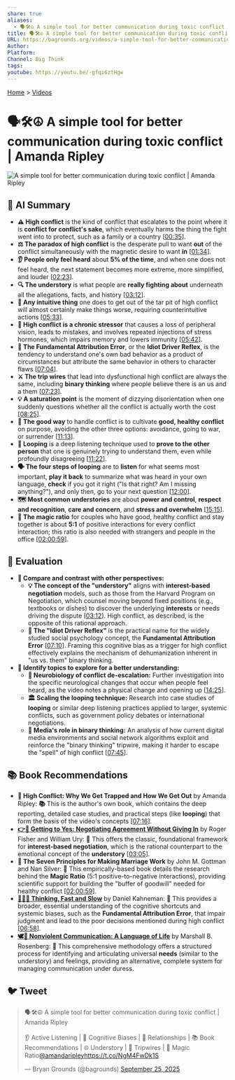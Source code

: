 ```yaml
---
share: true
aliases:
  - 🗣️🛠️☮️ A simple tool for better communication during toxic conflict | Amanda Ripley
title: 🗣️🛠️☮️ A simple tool for better communication during toxic conflict | Amanda Ripley
URL: https://bagrounds.org/videos/a-simple-tool-for-better-communication-during-toxic-conflict-amanda-ripley
Author:
Platform:
Channel: Big Think
tags:
youtube: https://youtu.be/-gfqi6ztHgw
---
```

[Home](../index.md) > [Videos](./index.md)  
# 🗣️🛠️☮️ A simple tool for better communication during toxic conflict | Amanda Ripley  
![A simple tool for better communication during toxic conflict | Amanda Ripley](https://youtu.be/-gfqi6ztHgw)  
  
## 🤖 AI Summary  
* **⚠️ High conflict** is the kind of conflict that escalates to the point where it is **conflict for conflict's sake**, which eventually harms the thing the fight went into to protect, such as a family or a country \[[00:35](http://www.youtube.com/watch?v=-gfqi6ztHgw&t=35)].  
* **⚖️ The paradox of high conflict** is the desperate pull to want **out** of the conflict simultaneously with the magnetic desire to want **in** \[[01:34](http://www.youtube.com/watch?v=-gfqi6ztHgw&t=94)].  
* **👂 People only feel heard** about **5% of the time**, and when one does not feel heard, the next statement becomes more extreme, more simplified, and louder \[[02:23](http://www.youtube.com/watch?v=-gfqi6ztHgw&t=143)].  
* **🔍 The understory** is what people are **really fighting about** underneath all the allegations, facts, and history \[[03:12](http://www.youtube.com/watch?v=-gfqi6ztHgw&t=192)].  
* **🚫 Any intuitive thing** one does to get out of the tar pit of high conflict will almost certainly make things worse, requiring counterintuitive actions \[[05:33](http://www.youtube.com/watch?v=-gfqi6ztHgw&t=333)].  
* **🧠 High conflict is a chronic stressor** that causes a loss of peripheral vision, leads to mistakes, and involves repeated injections of stress hormones, which impairs memory and lowers immunity \[[05:42](http://www.youtube.com/watch?v=-gfqi6ztHgw&t=342)].  
* **🛑 The Fundamental Attribution Error**, or the **Idiot Driver Reflex**, is the tendency to understand one's own bad behavior as a product of circumstances but attribute the same behavior in others to character flaws \[[07:04](http://www.youtube.com/watch?v=-gfqi6ztHgw&t=424)].  
* **⚔️ The trip wires** that lead into dysfunctional high conflict are always the same, including **binary thinking** where people believe there is an us and a them \[[07:23](http://www.youtube.com/watch?v=-gfqi6ztHgw&t=443)].  
* **💡 A saturation point** is the moment of dizzying disorientation when one suddenly questions whether all the conflict is actually worth the cost \[[08:25](http://www.youtube.com/watch?v=-gfqi6ztHgw&t=505)].  
* **🌱 The good way** to handle conflict is to cultivate **good, healthy conflict** on purpose, avoiding the other three options: avoidance, going to war, or surrender \[[11:13](http://www.youtube.com/watch?v=-gfqi6ztHgw&t=673)].  
* **🔁 Looping** is a deep listening technique used to **prove to the other person** that one is genuinely trying to understand them, even while profoundly disagreeing \[[11:22](http://www.youtube.com/watch?v=-gfqi6ztHgw&t=682)].  
* **🗣️ The four steps of looping** are to **listen** for what seems most important, **play it back** to summarize what was heard in your own language, **check** if you got it right ("Is that right? Am I missing anything?"), and only then, go to your next question \[[12:00](http://www.youtube.com/watch?v=-gfqi6ztHgw&t=720)].  
* **🗺️ Most common understories** are about **power and control**, **respect and recognition**, **care and concern**, and **stress and overwhelm** \[[15:15](http://www.youtube.com/watch?v=-gfqi6ztHgw&t=915)].  
* **💖 The magic ratio** for couples who have good, healthy conflict and stay together is about **5:1** of positive interactions for every conflict interaction; this ratio is also needed with strangers and people in the office \[[02:00:59](http://www.youtube.com/watch?v=-gfqi6ztHgw&t=7259)].  
  
## 🤔 Evaluation  
* **🤝 Compare and contrast with other perspectives:**  
    * **💡 The concept of the "understory"** aligns with **interest-based negotiation** models, such as those from the Harvard Program on Negotiation, which counsel moving beyond fixed positions (e.g., textbooks or dishes) to discover the underlying **interests** or needs driving the dispute \[[03:12](http://www.youtube.com/watch?v=-gfqi6ztHgw&t=192)]. High conflict, as described, is the opposite of this rational approach.  
    * **🧠 The "Idiot Driver Reflex"** is the practical name for the widely studied social psychology concept, the **Fundamental Attribution Error** \[[07:10](http://www.youtube.com/watch?v=-gfqi6ztHgw&t=430)]. Framing this cognitive bias as a trigger for high conflict effectively explains the mechanism of dehumanization inherent in "us vs. them" binary thinking.  
* **🔭 Identify topics to explore for a better understanding:**  
    * **🔬 Neurobiology of conflict de-escalation:** Further investigation into the specific neurological changes that occur when people feel heard, as the video notes a physical change and opening up \[[14:25](http://www.youtube.com/watch?v=-gfqi6ztHgw&t=865)].  
    * **🏛️ Scaling the looping technique:** Research into case studies of **looping** or similar deep listening practices applied to larger, systemic conflicts, such as government policy debates or international negotiations.  
    * **📱 Media's role in binary thinking:** An analysis of how current digital media environments and social network algorithms exploit and reinforce the "binary thinking" tripwire, making it harder to escape the "spell" of high conflict \[[07:45](http://www.youtube.com/watch?v=-gfqi6ztHgw&t=465)].  
  
## 📚 Book Recommendations  
* **📖 High Conflict: Why We Get Trapped and How We Get Out** by Amanda Ripley: **📚** This is the author's own book, which contains the deep reporting, detailed case studies, and practical steps (like **looping**) that form the basis of the video's concepts \[[07:16](http://www.youtube.com/watch?v=-gfqi6ztHgw&t=436)].  
* **[👉🤝 Getting to Yes: Negotiating Agreement Without Giving In](../books/getting-to-yes-negotiating-agreement-without-giving-in.md)** by Roger Fisher and William Ury: **🤝** This offers the classic, foundational framework for **interest-based negotiation**, which is the rational counterpart to the emotional concept of the **understory** \[[03:05](http://www.youtube.com/watch?v=-gfqi6ztHgw&t=185)].  
* **💖 The Seven Principles for Making Marriage Work** by John M. Gottman and Nan Silver: **🔢** This empirically-based book details the research behind the **Magic Ratio** (5:1 positive-to-negative interactions), providing scientific support for building the "buffer of goodwill" needed for healthy conflict \[[02:00:59](http://www.youtube.com/watch?v=-gfqi6ztHgw&t=7259)].  
* **[🤔🐇🐢 Thinking, Fast and Slow](../books/thinking-fast-and-slow.md)** by Daniel Kahneman: **🧠** This provides a broader, essential understanding of the cognitive shortcuts and systemic biases, such as the **Fundamental Attribution Error**, that impair judgment and lead to the poor decisions mentioned during high conflict \[[06:58](http://www.youtube.com/watch?v=-gfqi6ztHgw&t=418)].  
* **[🕊️🤝 Nonviolent Communication: A Language of Life](../books/nonviolent-communication.md)** by Marshall B. Rosenberg: **💬** This comprehensive methodology offers a structured process for identifying and articulating universal **needs** (similar to the understory) and feelings, providing an alternative, complete system for managing communication under duress.  
  
## 🐦 Tweet  
<blockquote class="twitter-tweet" data-theme="dark"><p lang="en" dir="ltr">🗣️🛠️☮️ A simple tool for better communication during toxic conflict | Amanda Ripley<br><br>👂 Active Listening | 🧠 Cognitive Biases | 💖 Relationships | 📚 Book Recommendations | 🌐 Understory | 🚦 Tripwires | 🔢 Magic Ratio<a href="https://twitter.com/amandaripley?ref_src=twsrc%5Etfw">@amandaripley</a><a href="https://t.co/NgM4FwDk1S">https://t.co/NgM4FwDk1S</a></p>&mdash; Bryan Grounds (@bagrounds) <a href="https://twitter.com/bagrounds/status/1971296791682482287?ref_src=twsrc%5Etfw">September 25, 2025</a></blockquote> <script async src="https://platform.twitter.com/widgets.js" charset="utf-8"></script>